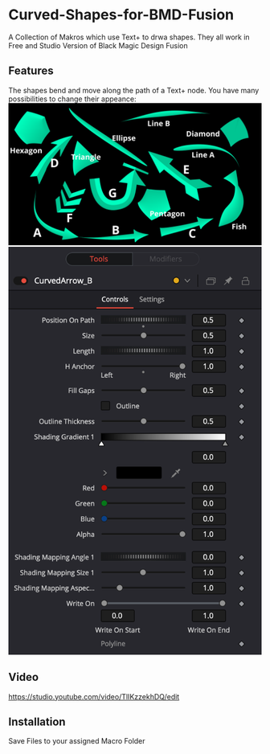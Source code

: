 # Curved-Shapes-for-BMD-Fusion
A Collection of Makros which use Text+ to drwa shapes. They all  work in Free and Studio Version of Black Magic Design Fusion
## Features
The shapes bend and move along the path of a Text+ node. You have many possibilities to change their appeance:
![Available Shapes](https://github.com/Tida-Support/Curved-Shapes-for-BMD-Fusion/blob/main/CurvedShapes.png)
![Control Surface](https://github.com/Tida-Support/Curved-Shapes-for-BMD-Fusion/blob/main/CurvedShapesControls.png)
## Video
https://studio.youtube.com/video/TlIKzzekhDQ/edit
## Installation
Save Files to your assigned Macro Folder
